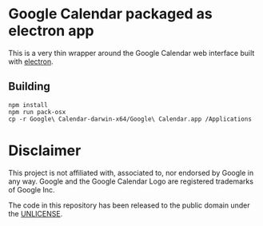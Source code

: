 # Google Calendar packaged as electron app

This is a very thin wrapper around the Google Calendar web interface built with
[electron](http://electron.atom.io/).

## Building

```
npm install
npm run pack-osx
cp -r Google\ Calendar-darwin-x64/Google\ Calendar.app /Applications
```

# Disclaimer

This project is not affiliated with, associated to, nor endorsed by Google
in any way. Google and the Google Calendar Logo are registered 
trademarks of Google Inc.

The code in this repository has been released to the public domain
under the [UNLICENSE](./UNLICENSE).
